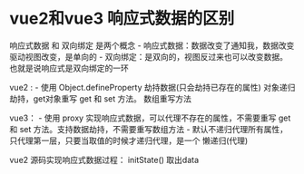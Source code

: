 
# vue2和vue3 响应式数据的区别

  响应式数据 和 双向绑定 是两个概念
    - 响应式数据：数据改变了通知我，数据改变驱动视图改变，是单向的
    - 双向绑定：是双向的，视图反过来也可以改变数据。也就是说响应式是双向绑定的一环

  vue2 :
    - 使用 Object.defineProperty 劫持数据(只会劫持已存在的属性)
      对象递归劫持，get对象重写 get 和 set 方法。
      数组重写方法   

  vue3：
    - 使用 proxy 实现响应式数据，可以代理不存在的属性，不需要重写 get 和 set
      方法。支持数据劫持，不需要重写数组方法
    - 默认不递归代理所有属性，只代理第一层，只要当取值的时候才递归代理，是一个
      懒递归(代理)  
  
  vue2 源码实现响应式数据过程：
    initState() 取出data
  
   